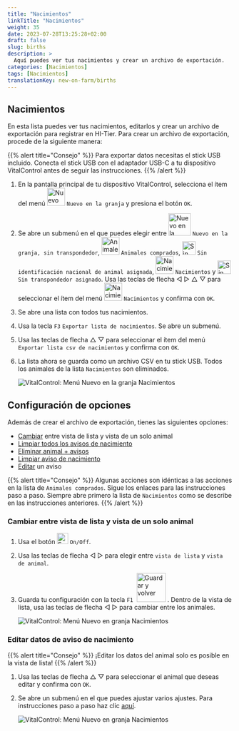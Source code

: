 ```yaml
---
title: "Nacimientos"
linkTitle: "Nacimientos"
weight: 35
date: 2023-07-28T13:25:28+02:00
draft: false
slug: births
description: >
  Aquí puedes ver tus nacimientos y crear un archivo de exportación.
categories: [Nacimientos]
tags: [Nacimientos]
translationKey: new-on-farm/births
---
```

## Nacimientos

En esta lista puedes ver tus nacimientos, editarlos y crear un archivo de exportación para registrar en HI-Tier. Para crear un archivo de exportación, procede de la siguiente manera:

{{% alert title="Consejo" %}}
Para exportar datos necesitas el stick USB incluido. Conecta el stick USB con el adaptador USB-C a tu dispositivo VitalControl antes de seguir las instrucciones.
{{% /alert %}}

1. En la pantalla principal de tu dispositivo VitalControl, selecciona el ítem del menú <img src="/icons/main/new-on-farm.svg" width="40" align="bottom" alt="Nuevo en la granja" /> `Nuevo en la granja` y presiona el botón `OK`.

2. Se abre un submenú en el que puedes elegir entre <img src="/icons/registration/new-on-farm-no-transponder.svg" width="50" align="bottom" alt="Nuevo en la granja, sin transpondedor" /> `Nuevo en la granja, sin transpondedor`, <img src="/icons/main/new-on-farm.svg" width="40" align="bottom" alt="Animales comprados" /> `Animales comprados`, <img src="/icons/registration/no-eartag-number.svg" width="30" align="bottom" alt="Sin identificación nacional de animal" /> `Sin identificación nacional de animal asignada`, <img src="/icons/main/births.svg" width="40" align="bottom" alt="Nacimientos" /> `Nacimientos` y <img src="/icons/registration/no-transponder.svg" width="30" align="bottom" alt="Sin transpondedor asignado" /> `Sin transpondedor asignado`. Usa las teclas de flecha ◁ ▷ △ ▽ para seleccionar el ítem del menú <img src="/icons/main/births.svg" width="40" align="bottom" alt="Nacimientos" /> `Nacimientos` y confirma con `OK`.

3. Se abre una lista con todos tus nacimientos.

4. Usa la tecla `F3` `Exportar lista de nacimientos`. Se abre un submenú.

5. Usa las teclas de flecha △ ▽ para seleccionar el ítem del menú `Exportar lista csv de nacimientos` y confirma con `OK`.

6. La lista ahora se guarda como un archivo CSV en tu stick USB. Todos los animales de la lista `Nacimientos` son eliminados.

    ![VitalControl: Menú Nuevo en la granja Nacimientos](../images/births.png "Nacimientos")

## Configuración de opciones

Además de crear el archivo de exportación, tienes las siguientes opciones:

- [Cambiar](#change-between-list-view-and-single-animal-view) entre vista de lista y vista de un solo animal
- [Limpiar todos los avisos de nacimiento](../purchased-animals/#clear-all-purchase-notices)
- [Eliminar animal + avisos](../purchased-animals/#delete-animal--purchase-notice)
- [Limpiar aviso de nacimiento](../purchased-animals/#clear-notice-of-purchase)
- [Editar](#edit-data-of-birth-notice) un aviso

{{% alert title="Consejo" %}}
Algunas acciones son idénticas a las acciones en la lista de `Animales comprados`. Sigue los enlaces para las instrucciones paso a paso. Siempre abre primero la lista de `Nacimientos` como se describe en las instrucciones anteriores.
{{% /alert %}}

### Cambiar entre vista de lista y vista de un solo animal

1. Usa el botón <img src="/icons/gear.svg" width="25" align="bottom" alt="Engranaje" /> `On/Off`.

2. Usa las teclas de flecha ◁ ▷ para elegir entre `vista de lista` y `vista de animal`.

3. Guarda tu configuración con la tecla `F1` &nbsp;<img src="/icons/footer/save_exit.svg" width="65" align="bottom" alt="Guardar y volver" />&nbsp;. Dentro de la vista de lista, usa las teclas de flecha ◁ ▷ para cambiar entre los animales.

    ![VitalControl: Menú Nuevo en granja Nacimientos](../images/change.png "Cambiar entre vista de lista y vista de un solo animal")

### Editar datos de aviso de nacimiento

{{% alert title="Consejo" %}}
¡Editar los datos del animal solo es posible en la vista de lista!
{{% /alert %}}

1. Usa las teclas de flecha △ ▽ para seleccionar el animal que deseas editar y confirma con `OK`.

2. Se abre un submenú en el que puedes ajustar varios ajustes. Para instrucciones paso a paso haz clic [aquí](/es/docs/new/calving/#register-a-calving).

    ![VitalControl: Menú Nuevo en granja Nacimientos](../images/edit2.png "Editar un aviso de nacimiento")
